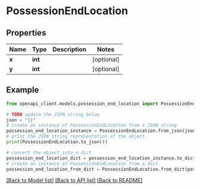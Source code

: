 # PossessionEndLocation


## Properties

Name | Type | Description | Notes
------------ | ------------- | ------------- | -------------
**x** | **int** |  | [optional] 
**y** | **int** |  | [optional] 

## Example

```python
from openapi_client.models.possession_end_location import PossessionEndLocation

# TODO update the JSON string below
json = "{}"
# create an instance of PossessionEndLocation from a JSON string
possession_end_location_instance = PossessionEndLocation.from_json(json)
# print the JSON string representation of the object
print(PossessionEndLocation.to_json())

# convert the object into a dict
possession_end_location_dict = possession_end_location_instance.to_dict()
# create an instance of PossessionEndLocation from a dict
possession_end_location_from_dict = PossessionEndLocation.from_dict(possession_end_location_dict)
```
[[Back to Model list]](../README.md#documentation-for-models) [[Back to API list]](../README.md#documentation-for-api-endpoints) [[Back to README]](../README.md)


